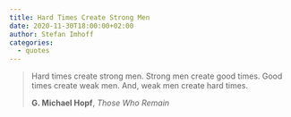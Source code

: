 ```yaml
---
title: Hard Times Create Strong Men
date: 2020-11-30T18:00:00+02:00
author: Stefan Imhoff
categories:
  - quotes
---
```


> Hard times create strong men. Strong men create good times. Good times create weak men. And, weak men create hard times.
>
> **G. Michael Hopf**, _Those Who Remain_
